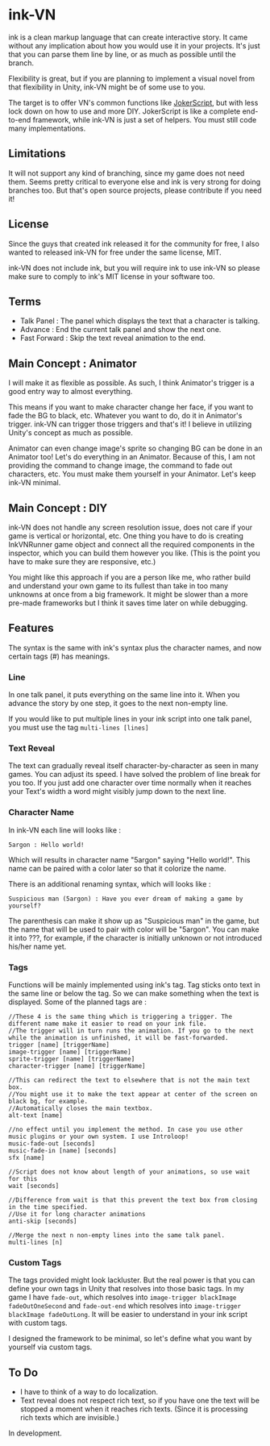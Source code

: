 # ink-VN

ink is a clean markup language that can create interactive story. It came without any implication about how you would use it in your projects. It's just that you can parse them line by line, or as much as possible until the branch.

Flexibility is great, but if you are planning to implement a visual novel from that flexibility in Unity, ink-VN might be of some use to you.

The target is to offer VN's common functions like [JokerScript](http://jokerscript.jp), but with less lock down on how to use and more DIY. JokerScript is like a complete end-to-end framework, while ink-VN is just a set of helpers. You must still code many implementations.

## Limitations

It will not support any kind of branching, since my game does not need them. Seems pretty critical to everyone else and ink is very strong for doing branches too. But that's open source projects, please contribute if you need it!

## License

Since the guys that created ink released it for the community for free, I also wanted to released ink-VN for free under the same license, MIT.

ink-VN does not include ink, but you will require ink to use ink-VN so please make sure to comply to ink's MIT license in your software too.

## Terms

- Talk Panel : The panel which displays the text that a character is talking.
- Advance : End the current talk panel and show the next one.
- Fast Forward : Skip the text reveal animation to the end.

## Main Concept : Animator

I will make it as flexible as possible. As such, I think Animator's trigger is a good entry way to almost everything.

This means if you want to make character change her face, if you want to fade the BG to black, etc. Whatever you want to do, do it in Animator's trigger. ink-VN can trigger those triggers and that's it! I believe in utilizing Unity's concept as much as possible. 

Animator can even change image's sprite so changing BG can be done in an Animator too! Let's do everything in an Animator. Because of this, I am not providing the command to change image, the command to fade out characters, etc. You must make them yourself in your Animator. Let's keep ink-VN minimal.

## Main Concept : DIY

ink-VN does not handle any screen resolution issue, does not care if your game is vertical or horizontal, etc. One thing you have to do is creating InkVNRunner game object and connect all the required components in the inspector, which you can build them however you like. (This is the point you have to make sure they are responsive, etc.)

You might like this approach if you are a person like me, who rather build and understand your own game to its fullest than take in too many unknowns at once from a big framework. It might be slower than a more pre-made frameworks but I think it saves time later on while debugging.

## Features 

The syntax is the same with ink's syntax plus the character names, and now certain tags (#) has meanings.

### Line

In one talk panel, it puts everything on the same line into it. When you advance the story by one step, it goes to the next non-empty line.

If you would like to put multiple lines in your ink script into one talk panel, you must use the tag `multi-lines [lines]`

### Text Reveal

The text can gradually reveal itself character-by-character as seen in many games. You can adjust its speed. I have solved the problem of line break for you too. If you just add one character over time normally when it reaches your Text's width a word might visibly jump down to the next line.

### Character Name

In ink-VN each line will looks like :

`5argon : Hello world!`

Which will results in character name "5argon" saying "Hello world!". This name can be paired with a color later so that it colorize the name.

There is an additional renaming syntax, which will looks like :

`Suspicious man (5argon) : Have you ever dream of making a game by yourself?`

The parenthesis can make it show up as "Suspicious man" in the game, but the name that will be used to pair with color will be "5argon". You can make it into ???, for example, if the character is initially unknown or not introduced his/her name yet.

### Tags

Functions will be mainly implemented using ink's tag. Tag sticks onto text in the same line or below the tag. So we can make something when the text is displayed. Some of the planned tags are :

```
//These 4 is the same thing which is triggering a trigger. The different name make it easier to read on your ink file.
//The trigger will in turn runs the animation. If you go to the next while the animation is unfinished, it will be fast-forwarded.
trigger [name] [triggerName]
image-trigger [name] [triggerName]
sprite-trigger [name] [triggerName]
character-trigger [name] [triggerName]

//This can redirect the text to elsewhere that is not the main text box.
//You might use it to make the text appear at center of the screen on black bg, for example.
//Automatically closes the main textbox.
alt-text [name]

//no effect until you implement the method. In case you use other music plugins or your own system. I use Introloop!
music-fade-out [seconds]
music-fade-in [name] [seconds]
sfx [name]

//Script does not know about length of your animations, so use wait for this
wait [seconds]

//Difference from wait is that this prevent the text box from closing in the time specified.
//Use it for long character animations
anti-skip [seconds]

//Merge the next n non-empty lines into the same talk panel.
multi-lines [n]
```

### Custom Tags

The tags provided might look lackluster. But the real power is that you can define your own tags in Unity that resolves into those basic tags. In my game I have `fade-out`, which resolves into `image-trigger blackImage fadeOutOneSecond` and `fade-out-end` which resolves into `image-trigger blackImage fadeOutLong`. It will be easier to understand in your ink script with custom tags.

I designed the framework to be minimal, so let's define what you want by yourself via custom tags.

## To Do

- I have to think of a way to do localization.
- Text reveal does not respect rich text, so if you have one the text will be stopped a moment when it reaches rich texts. (Since it is processing rich texts which are invisible.)

In development.
